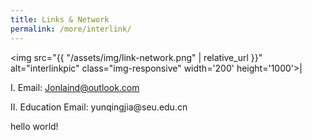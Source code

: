 ```yaml
---
title: Links & Network
permalink: /more/interlink/
---
```


<style>
.intro{
font-family:times;
font-size:21px;
}
</style>

<img src="{{ "/assets/img/link-network.png" | relative_url }}" alt="interlinkpic" class="img-responsive" width='200' height='1000'>| <p>I. Email: Jonlaind@outlook.com</p>
<p>II. Education Email: yunqingjia@seu.edu.cn</p>
hello world!

